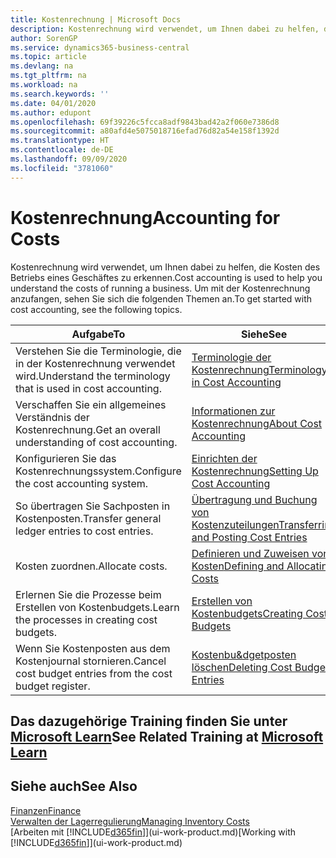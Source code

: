 ```yaml
---
title: Kostenrechnung | Microsoft Docs
description: Kostenrechnung wird verwendet, um Ihnen dabei zu helfen, die Kosten des Betriebs eines Geschäftes zu erkennen. Um mit der Kostenrechnung anzufangen, sehen Sie sich die folgenden Themen an.
author: SorenGP
ms.service: dynamics365-business-central
ms.topic: article
ms.devlang: na
ms.tgt_pltfrm: na
ms.workload: na
ms.search.keywords: ''
ms.date: 04/01/2020
ms.author: edupont
ms.openlocfilehash: 69f39226c5fcca8adf9843bad42a2f060e7386d8
ms.sourcegitcommit: a80afd4e5075018716efad76d82a54e158f1392d
ms.translationtype: HT
ms.contentlocale: de-DE
ms.lasthandoff: 09/09/2020
ms.locfileid: "3781060"
---
```

# <a name="accounting-for-costs"></a><span data-ttu-id="b5811-104">Kostenrechnung</span><span class="sxs-lookup"><span data-stu-id="b5811-104">Accounting for Costs</span></span>
<span data-ttu-id="b5811-105">Kostenrechnung wird verwendet, um Ihnen dabei zu helfen, die Kosten des Betriebs eines Geschäftes zu erkennen.</span><span class="sxs-lookup"><span data-stu-id="b5811-105">Cost accounting is used to help you understand the costs of running a business.</span></span> <span data-ttu-id="b5811-106">Um mit der Kostenrechnung anzufangen, sehen Sie sich die folgenden Themen an.</span><span class="sxs-lookup"><span data-stu-id="b5811-106">To get started with cost accounting, see the following topics.</span></span>  

|<span data-ttu-id="b5811-107">Aufgabe</span><span class="sxs-lookup"><span data-stu-id="b5811-107">To</span></span>|<span data-ttu-id="b5811-108">Siehe</span><span class="sxs-lookup"><span data-stu-id="b5811-108">See</span></span>|  
|--------|---------|  
|<span data-ttu-id="b5811-109">Verstehen Sie die Terminologie, die in der Kostenrechnung verwendet wird.</span><span class="sxs-lookup"><span data-stu-id="b5811-109">Understand the terminology that is used in cost accounting.</span></span>|[<span data-ttu-id="b5811-110">Terminologie der Kostenrechnung</span><span class="sxs-lookup"><span data-stu-id="b5811-110">Terminology in Cost Accounting</span></span>](finance-terminology-in-cost-accounting.md)|  
|<span data-ttu-id="b5811-111">Verschaffen Sie ein allgemeines Verständnis der Kostenrechnung.</span><span class="sxs-lookup"><span data-stu-id="b5811-111">Get an overall understanding of cost accounting.</span></span>|[<span data-ttu-id="b5811-112">Informationen zur Kostenrechnung</span><span class="sxs-lookup"><span data-stu-id="b5811-112">About Cost Accounting</span></span>](finance-about-cost-accounting.md)|  
|<span data-ttu-id="b5811-113">Konfigurieren Sie das Kostenrechnungssystem.</span><span class="sxs-lookup"><span data-stu-id="b5811-113">Configure the cost accounting system.</span></span>|[<span data-ttu-id="b5811-114">Einrichten der Kostenrechnung</span><span class="sxs-lookup"><span data-stu-id="b5811-114">Setting Up Cost Accounting</span></span>](finance-set-up-cost-accounting.md)|  
|<span data-ttu-id="b5811-115">So übertragen Sie Sachposten in Kostenposten.</span><span class="sxs-lookup"><span data-stu-id="b5811-115">Transfer general ledger entries to cost entries.</span></span>|[<span data-ttu-id="b5811-116">Übertragung und Buchung von Kostenzuteilungen</span><span class="sxs-lookup"><span data-stu-id="b5811-116">Transferring and Posting Cost Entries</span></span>](finance-transfer-and-post-cost-entries.md)|  
|<span data-ttu-id="b5811-117">Kosten zuordnen.</span><span class="sxs-lookup"><span data-stu-id="b5811-117">Allocate costs.</span></span>|[<span data-ttu-id="b5811-118">Definieren und Zuweisen von Kosten</span><span class="sxs-lookup"><span data-stu-id="b5811-118">Defining and Allocating Costs</span></span>](finance-define-and-allocate-costs.md)|  
|<span data-ttu-id="b5811-119">Erlernen Sie die Prozesse beim Erstellen von Kostenbudgets.</span><span class="sxs-lookup"><span data-stu-id="b5811-119">Learn the processes in creating cost budgets.</span></span>|[<span data-ttu-id="b5811-120">Erstellen von Kostenbudgets</span><span class="sxs-lookup"><span data-stu-id="b5811-120">Creating Cost Budgets</span></span>](finance-create-cost-budgets.md)|
|<span data-ttu-id="b5811-121">Wenn Sie Kostenposten aus dem Kostenjournal stornieren.</span><span class="sxs-lookup"><span data-stu-id="b5811-121">Cancel cost budget entries from the cost budget register.</span></span>|[<span data-ttu-id="b5811-122">Kostenbu&dgetposten löschen</span><span class="sxs-lookup"><span data-stu-id="b5811-122">Deleting Cost Budget Entries</span></span>](finance-how-to-delete-cost-budget-entries.md)|

## <a name="see-related-training-at-microsoft-learn"></a><span data-ttu-id="b5811-123">Das dazugehörige Training finden Sie unter [Microsoft Learn](/learn/paths/use-cost-accounting-dynamics-365-business-central/)</span><span class="sxs-lookup"><span data-stu-id="b5811-123">See Related Training at [Microsoft Learn](/learn/paths/use-cost-accounting-dynamics-365-business-central/)</span></span>

## <a name="see-also"></a><span data-ttu-id="b5811-124">Siehe auch</span><span class="sxs-lookup"><span data-stu-id="b5811-124">See Also</span></span>  
[<span data-ttu-id="b5811-125">Finanzen</span><span class="sxs-lookup"><span data-stu-id="b5811-125">Finance</span></span>](finance.md)  
[<span data-ttu-id="b5811-126">Verwalten der Lagerregulierung</span><span class="sxs-lookup"><span data-stu-id="b5811-126">Managing Inventory Costs</span></span>](finance-manage-inventory-costs.md)  
<span data-ttu-id="b5811-127">[Arbeiten mit [!INCLUDE[d365fin](includes/d365fin_md.md)]](ui-work-product.md)</span><span class="sxs-lookup"><span data-stu-id="b5811-127">[Working with [!INCLUDE[d365fin](includes/d365fin_md.md)]](ui-work-product.md)</span></span>
